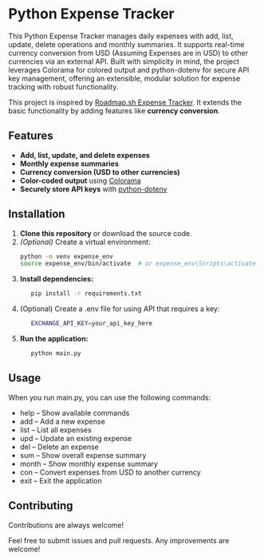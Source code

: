 # Python Expense Tracker

This Python Expense Tracker manages daily expenses with add, list, update, delete operations and monthly summaries. It supports real-time currency conversion from USD (Assuming Expenses are in USD) to other currencies via an external API. Built with simplicity in mind, the project leverages Colorama for colored output and python-dotenv for secure API key management, offering an extensible, modular solution for expense tracking with robust functionality.


This project is inspired by [Roadmap.sh Expense Tracker](https://roadmap.sh/projects/expense-tracker). It extends the basic functionality by adding features like **currency conversion**.

## Features

- **Add, list, update, and delete expenses**  
- **Monthly expense summaries**  
- **Currency conversion (USD to other currencies)**  
- **Color-coded output** using [Colorama](https://pypi.org/project/colorama/)  
- **Securely store API keys** with [python-dotenv](https://pypi.org/project/python-dotenv/)

## Installation

1. **Clone this repository** or download the source code.
2. *(Optional)* Create a virtual environment:
   ```bash
   python -m venv expense_env
   source expense_env/bin/activate  # or expense_env\Scripts\activate on Windows
   ```
3. **Install dependencies:**
   ```bash
      pip install -r requirements.txt
   ```
4. (Optional) Create a .env file for using API that requires a key:
   ```bash
      EXCHANGE_API_KEY=your_api_key_here
   ```
5. **Run the application:**
   ```bash
      python main.py
   ```
## Usage

When you run main.py, you can use the following commands:

- help – Show available commands
- add – Add a new expense
- list – List all expenses
- upd – Update an existing expense
- del – Delete an expense
- sum – Show overall expense summary
- month – Show monthly expense summary
- con – Convert expenses from USD to another currency
- exit – Exit the application


## Contributing

Contributions are always welcome!

Feel free to submit issues and pull requests. Any improvements are welcome!

